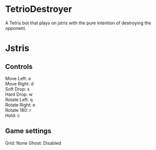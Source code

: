 # TetrioDestroyer
A Tetris bot that plays on jstris with the pure intention of destroying the opponent.

# Jstris 
## Controls  
Move Left: a  
Move Right: d  
Soft Drop: s  
Hard Drop: w  
Rotate Left: q  
Rotate Right: e  
Rotate 180: r  
Hold: c  

## Game settings
Grid: None 
Ghost: Disabled 
